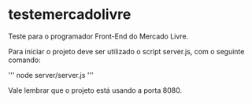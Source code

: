 # testemercadolivre
Teste para o programador Front-End do Mercado Livre.

Para iniciar o projeto deve ser utilizado o script server.js, com o seguinte comando:

'''
 node server/server.js
'''

Vale lembrar que o projeto está usando a porta 8080.
